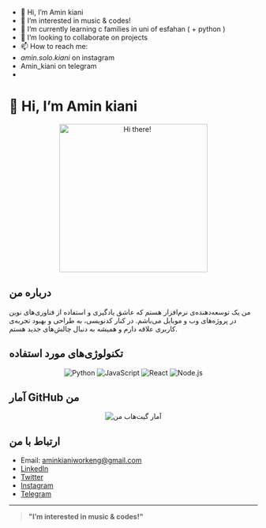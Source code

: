 - 👋 Hi, I’m Amin kiani
- 👀 I’m interested in music & codes!
- 🌱 I’m currently learning c families in uni of esfahan ( + python )
- 💞️ I’m looking to collaborate on projects
- 📫 How to reach me:
-  _amin.solo.kiani_  on instagram 
- Amin_kiani on telegram
- 
# 👋 Hi, I’m Amin kiani

<div align="center">
  <img src="https://media.giphy.com/media/26BGqzGjd1z9uXkfu/giphy.gif" width="300" alt="Hi there!"/>
</div>

## درباره من
من یک توسعه‌دهنده‌ی نرم‌افزار هستم که عاشق یادگیری و استفاده از فناوری‌های نوین در پروژه‌های وب و موبایل می‌باشم. در کنار کدنویسی، به طراحی و بهبود تجربه‌ی کاربری علاقه دارم و همیشه به دنبال چالش‌های جدید هستم.

## تکنولوژی‌های مورد استفاده
<div align="center">
  <img src="https://img.shields.io/badge/Python-3776AB?style=for-the-badge&logo=python&logoColor=white" alt="Python"/>
  <img src="https://img.shields.io/badge/JavaScript-F7DF1E?style=for-the-badge&logo=javascript&logoColor=black" alt="JavaScript"/>
  <img src="https://img.shields.io/badge/React-20232A?style=for-the-badge&logo=react&logoColor=61DAFB" alt="React"/>
  <img src="https://img.shields.io/badge/Node.js-43853D?style=for-the-badge&logo=node-dot-js&logoColor=white" alt="Node.js"/>
  <!-- می‌توانید سایر تکنولوژی‌های مورد علاقه‌ی خود را نیز اضافه کنید -->
</div>

## آمار GitHub من
<div align="center">
  <img src="https://github-readme-stats.vercel.app/api?username=yourusername&show_icons=true&theme=radical" alt="آمار گیت‌هاب من"/>
</div>

## ارتباط با من
- Email: [aminkianiworkeng@gmail.com](mailto:aminkianiworkeng@gmail.com)
- [LinkedIn](https://linkedin.com/in/Amin_kiani)
- [Twitter](https://twitter.com/Amin_Kiani)
- [Instagram](https://instagram.com/_amin.solo.kiani_)
- [Telegram](https://telegram.com/Amin_kiani)

---

> **"I’m interested in music & codes!"**

